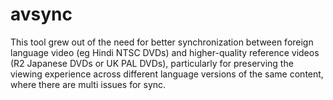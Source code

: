 # avsync
This tool grew out of the need for better synchronization between foreign language video (eg Hindi NTSC DVDs) and higher-quality reference videos (R2 Japanese DVDs or UK PAL DVDs), particularly for preserving the viewing experience across different language versions of the same content, where there are multi issues for sync.
